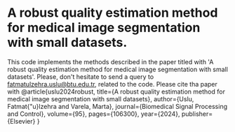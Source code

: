 # A robust quality estimation method for medical image segmentation with small datasets.

This code implements the methods described in the paper titled with 'A robust quality estimation method for medical image segmentation with small datasets'. Please, don't hesitate to send a query to fatmatulzehra.uslu@btu.edu.tr, related to the code. Please cite tha paper with
@article{uslu2024robust,
  title={A robust quality estimation method for medical image segmentation with small datasets},
  author={Uslu, Fatmat{\"u}lzehra and Varela, Marta},
  journal={Biomedical Signal Processing and Control},
  volume={95},
  pages={106300},
  year={2024},
  publisher={Elsevier}
}
